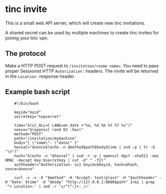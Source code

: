 # tinc invite

This is a small web API server, which will create new tinc invitations.

A shared secret can be used by multiple machines to create tinc invites for
joining your tinc vpn.

## The protocol

Make a HTTP POST request to `/invitation/<some name>`. You need to pass
proper Sessionist HTTP `Autorization:` headers. The invite will be returned
in the `Location:` response header.

## Example bash script

		#!/bin/bash

		keyid="myid"
		secretkey="topsecret"

		time="$(LC_ALL=C LANG=en date +"%a, %d %b %Y %T %z")"
		nonce="$(openssl rand 63 -hex)"
		method="POST"
		path="/invitation/mymachine"
		body="{ \"some\": \"data\" }"
		hexval="$nonce$(echo -n $method$path$body$time | xxd -p | tr -d "\n")"
		hash="$(echo -n "$hexval" | xxd -r -p | openssl dgst -sha512 -mac HMAC -macopt key:$secretkey | cut -d" " -f2)"
		authheader="Authorization: ss1 keyid=$keyid, hash=$hash, nonce=$nonce"

		curl -v -v -X "$method" -H "Accept: text/plain" -H "$authheader" -H "Date: $time" -d "$body" "http://127.0.0.1:8080$path" 2>&1 | grep '^< Location:' | sed -r 's/^[^:]+: //'


